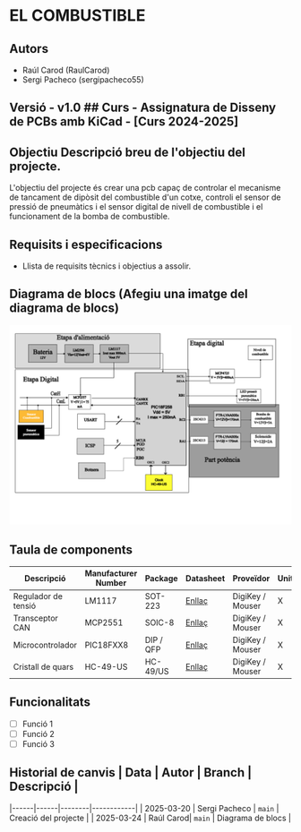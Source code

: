 # EL COMBUSTIBLE

## Autors
- Raúl Carod (RaulCarod)
- Sergi Pacheco (sergipacheco55)

## Versió - v1.0 ## Curs - Assignatura de Disseny de PCBs amb KiCad - [Curs 2024-2025]

## Objectiu Descripció breu de l'objectiu del projecte.
L'objectiu del projecte és crear una pcb capaç de controlar el mecanisme de tancament de dipòsit del combustible d'un cotxe, controli el sensor de pressió de pneumàtics i el sensor digital de nivell de combustible i el funcionament de la bomba de combustible.
## Requisits i especificacions
- Llista de requisits tècnics i objectius a assolir.

## Diagrama de blocs (Afegiu una imatge del diagrama de blocs)
![Diagrama de bloques](Diagrama%20de%20bloques%20final.png)

## Taula de components
| Descripció                 | Manufacturer Number | Package  | Datasheet | Proveïdor | Unitats |
|----------------------------|--------------------|---------|----------|----------|---------|
| Regulador de tensió        | LM1117            | SOT-223 | [Enllaç](https://www.ti.com/lit/ds/symlink/lm1117.pdf) | DigiKey / Mouser | X |
| Transceptor CAN            | MCP2551           | SOIC-8  | [Enllaç](https://ww1.microchip.com/downloads/en/devicedoc/mcp2551.pdf) | DigiKey / Mouser | X |
| Microcontrolador           | PIC18FXX8         | DIP / QFP | [Enllaç](https://ww1.microchip.com/downloads/en/devicedoc/39564c.pdf) | DigiKey / Mouser | X |
| Cristall de quars          | HC-49-US          | HC-49/US | [Enllaç]([https://www.txccrystal.com/images/pdf/HC-49US.pdf](https://www.vishay.com/doc?35012)) | DigiKey / Mouser | X |


## Funcionalitats
- [ ] Funció 1
- [ ] Funció 2
- [ ] Funció 3

## Historial de canvis | Data | Autor | Branch | Descripció |
|------|------|--------|------------| 
| 2025-03-20 | Sergi Pacheco | `main` | Creació del projecte |
| 2025-03-24 | Raúl Carod| `main` | Diagrama de blocs |
